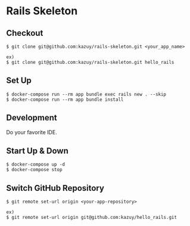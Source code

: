 # Rails Skeleton

## Checkout

```
$ git clone git@github.com:kazuy/rails-skeleton.git <your_app_name>

ex)
$ git clone git@github.com:kazuy/rails-skeleton.git hello_rails
```

## Set Up

```
$ docker-compose run --rm app bundle exec rails new . --skip
$ docker-compose run --rm app bundle install
```

## Development

Do your favorite IDE.

## Start Up & Down

```
$ docker-compose up -d
$ docker-compose stop
```

## Switch GitHub Repository

```
$ git remote set-url origin <your-app-repository>

ex)
$ git remote set-url origin git@github.com:kazuy/hello_rails.git
```

